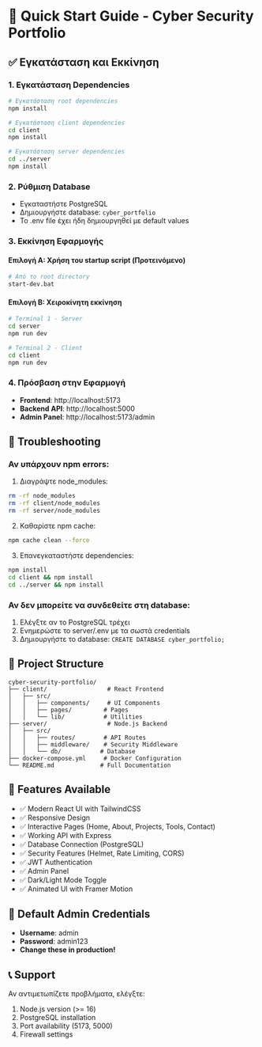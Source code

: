 # 🚀 Quick Start Guide - Cyber Security Portfolio

## ✅ Εγκατάσταση και Εκκίνηση

### 1. Εγκατάσταση Dependencies
```bash
# Εγκατάσταση root dependencies
npm install

# Εγκατάσταση client dependencies
cd client
npm install

# Εγκατάσταση server dependencies
cd ../server
npm install
```

### 2. Ρύθμιση Database
- Εγκαταστήστε PostgreSQL
- Δημιουργήστε database: `cyber_portfolio`
- Το .env file έχει ήδη δημιουργηθεί με default values

### 3. Εκκίνηση Εφαρμογής

#### Επιλογή Α: Χρήση του startup script (Προτεινόμενο)
```bash
# Από το root directory
start-dev.bat
```

#### Επιλογή Β: Χειροκίνητη εκκίνηση
```bash
# Terminal 1 - Server
cd server
npm run dev

# Terminal 2 - Client
cd client
npm run dev
```

### 4. Πρόσβαση στην Εφαρμογή
- **Frontend**: http://localhost:5173
- **Backend API**: http://localhost:5000
- **Admin Panel**: http://localhost:5173/admin

## 🔧 Troubleshooting

### Αν υπάρχουν npm errors:
1. Διαγράψτε node_modules:
```bash
rm -rf node_modules
rm -rf client/node_modules
rm -rf server/node_modules
```

2. Καθαρίστε npm cache:
```bash
npm cache clean --force
```

3. Επανεγκαταστήστε dependencies:
```bash
npm install
cd client && npm install
cd ../server && npm install
```

### Αν δεν μπορείτε να συνδεθείτε στη database:
1. Ελέγξτε αν το PostgreSQL τρέχει
2. Ενημερώστε το server/.env με τα σωστά credentials
3. Δημιουργήστε το database: `CREATE DATABASE cyber_portfolio;`

## 📁 Project Structure
```
cyber-security-portfolio/
├── client/                 # React Frontend
│   ├── src/
│   │   ├── components/     # UI Components
│   │   ├── pages/         # Pages
│   │   └── lib/           # Utilities
├── server/                 # Node.js Backend
│   ├── src/
│   │   ├── routes/        # API Routes
│   │   ├── middleware/    # Security Middleware
│   │   └── db/           # Database
├── docker-compose.yml     # Docker Configuration
└── README.md             # Full Documentation
```

## 🎯 Features Available
- ✅ Modern React UI with TailwindCSS
- ✅ Responsive Design
- ✅ Interactive Pages (Home, About, Projects, Tools, Contact)
- ✅ Working API with Express
- ✅ Database Connection (PostgreSQL)
- ✅ Security Features (Helmet, Rate Limiting, CORS)
- ✅ JWT Authentication
- ✅ Admin Panel
- ✅ Dark/Light Mode Toggle
- ✅ Animated UI with Framer Motion

## 🔐 Default Admin Credentials
- **Username**: admin
- **Password**: admin123
- **Change these in production!**

## 📞 Support
Αν αντιμετωπίζετε προβλήματα, ελέγξτε:
1. Node.js version (>= 16)
2. PostgreSQL installation
3. Port availability (5173, 5000)
4. Firewall settings 